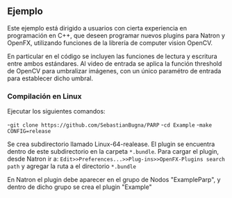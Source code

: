 Ejemplo
-------

Este ejemplo está dirigido a usuarios con cierta experiencia en programación en C++, que deseen programar nuevos plugins para Natron y OpenFX, utilizando funciones de la librería de computer vision OpenCV.

En particular en el código se incluyen las funciones de lectura y escritura entre ambos estándares.
Al video de entrada se aplica la función threshold de OpenCV para umbralizar imágenes, con un único paramétro de entrada para establecer dicho umbral.


### Compilación en Linux
Ejecutar los siguientes comandos:

-`git clone https://github.com/SebastianBugna/PARP`
-`cd Example`
-`make CONFIG=release`

Se crea subdirectorio llamado Linux-64-realease. El plugin se encuentra dentro de este subdirectorio en la carpeta `*.bundle`.
Para cargar el plugin, desde Natron ir a: `Edit>>Preferences...>>Plug-ins>>OpenFX-Plugins search path` y agregar la ruta a el directorio `*.bundle`

En Natron el plugin debe aparecer en el grupo de Nodos "ExampleParp", y dentro de dicho grupo se crea el plugin "Example"


